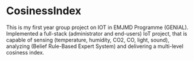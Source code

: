 # CosinessIndex
This is my first year group project on IOT in EMJMD Programme (GENIAL). Implemented a full-stack (administrator and end-users) IoT project, that is capable of sensing (temperature, humidity, CO2, CO, light, sound), analyzing (Belief Rule-Based Expert System) and delivering a multi-level cosiness index.
